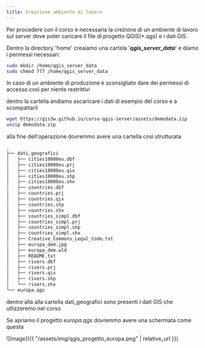 ```yaml
---
title: Creazione ambiente di lavoro
---
```



Per procedere con il corso è necessaria la crezione di un ambiente di lavoro sul server dove poter caricare il file di progetto QGIS(*.qgs) e i dati GIS.

Dentro la directory 'home' creaiamo una cartela '***qgis_server_data***' e diamo i permessi necessari:
```bash
sudo mkdir /home/qgis_server_data
sudo chmod 777 /home/qgis_server_data
```

In caso di un ambiente di produzione è sconsigliato dare dei permessi di accesso così per niente restrittivi

dentro la cartella andiamo ascaricare i dati di esempio del corso e a scompattarli
```bash
wget https://gis3w.github.io/corso-qgis-server/assets/demodata.zip
unzip demodata.zip
```
alla fine dell'operazione dovremmo avere una cartella così strutturata

```bash
.
├── dati_geografici
│   ├── cities10000eu.dbf
│   ├── cities10000eu.prj
│   ├── cities10000eu.qix
│   ├── cities10000eu.shp
│   ├── cities10000eu.shx
│   ├── countries.dbf
│   ├── countries.prj
│   ├── countries.qix
│   ├── countries.shp
│   ├── countries.shx
│   ├── countries_simpl.dbf
│   ├── countries_simpl.prj
│   ├── countries_simpl.shp
│   ├── countries_simpl.shx
│   ├── Creative_Commons_Legal_Code.txt
│   ├── europa_dem.jpg
│   ├── europa_dem.wld
│   ├── README.txt
│   ├── rivers.dbf
│   ├── rivers.prj
│   ├── rivers.qix
│   ├── rivers.shp
│   └── rivers.shx
└── europa.qgs
```

dentro alla alla cartella dati_geografici sono presenti i dati GIS che utlizzeremo nel corso

Se apriamo il progetto *europa.qgs* dovremmo avere una schermata come questa

![Image]({{ "/assets/img/qgis_progetto_europa.png" | relative_url }})


